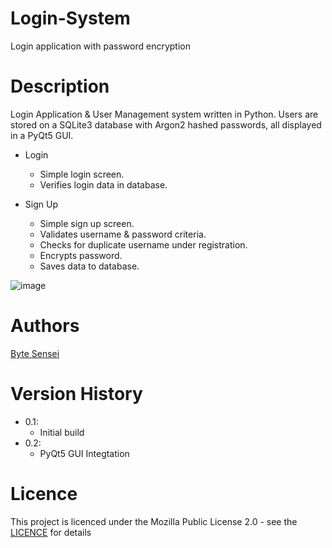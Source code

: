 # Login-System
Login application with password encryption

# Description
Login Application & User Management system written in Python. Users are stored on a SQLite3 database with Argon2 hashed passwords, all displayed in a PyQt5 GUI.

- Login  
  - Simple login screen.  
  - Verifies login data in database.

- Sign Up  
  - Simple sign up screen.
  - Validates username & password criteria.
  - Checks for duplicate username under registration.
  - Encrypts password.  
  - Saves data to database.
 
![image](https://github.com/bytesenseidk/Login-System/assets/50791042/ea0abf9f-ee43-44eb-9537-268331a88724)

# Authors
[Byte Sensei](https://github.com/bytesenseidk)

# Version History
- 0.1:
  * Initial build
- 0.2:
  * PyQt5 GUI Integtation
   
# Licence
This project is licenced under the Mozilla Public License 2.0 - see the [LICENCE](https://github.com/bytesenseidk/Login-System/blob/main/LICENCE) for details
